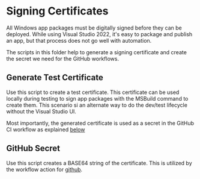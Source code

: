 # Signing Certificates

All Windows app packages must be digitally signed before they can be deployed.
While using Visual Studio 2022, it's easy to package and publish an app, but
that process does not go well with automation.

The scripts in this folder help to generate a signing certificate and create the
secret we need for the GitHub workflows.

## Generate Test Certificate

Use this script to create a test certificate. This certificate can be used
locally during testing to sign app packages with the MSBuild command to create
them. This scenario si an alternate way to do the dev/test lifecycle without the
Visual Studio UI.

Most importantly, the generated certificate is used as a secret in the GitHub CI
workflow as explained [below](#github-secret)

## GitHub Secret

Use this script creates a BASE64 string of the certificate. This is utilized by
the workflow action for [github](https://docs.github.com/en/actions/security-guides/using-secrets-in-github-actions).
